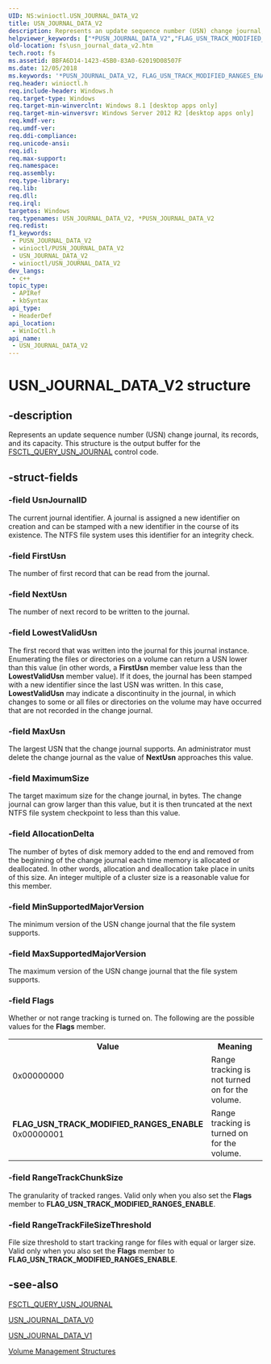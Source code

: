 ```yaml
---
UID: NS:winioctl.USN_JOURNAL_DATA_V2
title: USN_JOURNAL_DATA_V2
description: Represents an update sequence number (USN) change journal, its records, and its capacity. This structure is the output buffer for the FSCTL_QUERY_USN_JOURNAL control code.
helpviewer_keywords: ["*PUSN_JOURNAL_DATA_V2","FLAG_USN_TRACK_MODIFIED_RANGES_ENABLE","PUSN_JOURNAL_DATA_V2","PUSN_JOURNAL_DATA_V2 structure pointer [Files]","USN_JOURNAL_DATA_V2","USN_JOURNAL_DATA_V2 structure [Files]","fs.usn_journal_data_v2","winioctl/PUSN_JOURNAL_DATA_V2","winioctl/USN_JOURNAL_DATA_V2"]
old-location: fs\usn_journal_data_v2.htm
tech.root: fs
ms.assetid: BBFA6D14-1423-45B0-83A0-62019D08507F
ms.date: 12/05/2018
ms.keywords: '*PUSN_JOURNAL_DATA_V2, FLAG_USN_TRACK_MODIFIED_RANGES_ENABLE, PUSN_JOURNAL_DATA_V2, PUSN_JOURNAL_DATA_V2 structure pointer [Files], USN_JOURNAL_DATA_V2, USN_JOURNAL_DATA_V2 structure [Files], fs.usn_journal_data_v2, winioctl/PUSN_JOURNAL_DATA_V2, winioctl/USN_JOURNAL_DATA_V2'
req.header: winioctl.h
req.include-header: Windows.h
req.target-type: Windows
req.target-min-winverclnt: Windows 8.1 [desktop apps only]
req.target-min-winversvr: Windows Server 2012 R2 [desktop apps only]
req.kmdf-ver: 
req.umdf-ver: 
req.ddi-compliance: 
req.unicode-ansi: 
req.idl: 
req.max-support: 
req.namespace: 
req.assembly: 
req.type-library: 
req.lib: 
req.dll: 
req.irql: 
targetos: Windows
req.typenames: USN_JOURNAL_DATA_V2, *PUSN_JOURNAL_DATA_V2
req.redist: 
f1_keywords:
 - PUSN_JOURNAL_DATA_V2
 - winioctl/PUSN_JOURNAL_DATA_V2
 - USN_JOURNAL_DATA_V2
 - winioctl/USN_JOURNAL_DATA_V2
dev_langs:
 - c++
topic_type:
 - APIRef
 - kbSyntax
api_type:
 - HeaderDef
api_location:
 - WinIoCtl.h
api_name:
 - USN_JOURNAL_DATA_V2
---
```


# USN_JOURNAL_DATA_V2 structure


## -description

Represents an update sequence number (USN) change journal, its records, and its capacity. This structure is the output buffer for the <a href="/windows/desktop/api/winioctl/ni-winioctl-fsctl_query_usn_journal">FSCTL_QUERY_USN_JOURNAL</a> control code.

## -struct-fields

### -field UsnJournalID

The current journal identifier. A journal is assigned a new identifier on creation and can be stamped with 
      a new identifier in the course of its existence. The NTFS file system uses this identifier for an integrity 
      check.

### -field FirstUsn

The number of first record that can be read from the journal.

### -field NextUsn

The number of next record to be written to the journal.

### -field LowestValidUsn

The first record that was written into the journal for this journal instance. Enumerating the files or 
      directories on a volume can return a USN lower than this value (in other words, a 
      <b>FirstUsn</b> member value less than the <b>LowestValidUsn</b> member 
      value). If it does, the journal has been stamped with a new identifier since the last USN was written. In this 
      case, <b>LowestValidUsn</b> may indicate a discontinuity in the journal, in which changes to 
      some or all files or directories on the volume may have occurred that are not recorded in the change 
      journal.

### -field MaxUsn

The largest USN that the change journal supports. An administrator must delete the change journal as the 
      value of <b>NextUsn</b> approaches this value.

### -field MaximumSize

The target maximum size for the change journal, in bytes. The change journal can grow larger than this 
      value, but it is then truncated at the next NTFS file system checkpoint to less than this value.

### -field AllocationDelta

The number of bytes of disk memory added to the end and removed from the beginning of the change journal 
      each time memory is allocated or deallocated. In other words, allocation and deallocation take place in units of 
      this size. An integer multiple of a cluster size is a reasonable value for this member.

### -field MinSupportedMajorVersion

The minimum version of the USN change journal that the file system supports.

### -field MaxSupportedMajorVersion

The maximum version of the USN change journal that the file system supports.

### -field Flags

Whether or not range tracking is turned on. The following are the possible values for the <b>Flags</b> member.

<table>
<tr>
<th>Value</th>
<th>Meaning</th>
</tr>
<tr>
<td width="40%">
<dl>
<dt>0x00000000</dt>
</dl>
</td>
<td width="60%">
Range tracking is not turned on for the volume.

</td>
</tr>
<tr>
<td width="40%"><a id="FLAG_USN_TRACK_MODIFIED_RANGES_ENABLE"></a><a id="flag_usn_track_modified_ranges_enable"></a><dl>
<dt><b>FLAG_USN_TRACK_MODIFIED_RANGES_ENABLE</b></dt>
<dt>0x00000001</dt>
</dl>
</td>
<td width="60%">
Range tracking is turned on for the volume.

</td>
</tr>
</table>

### -field RangeTrackChunkSize

The granularity of tracked ranges. Valid only when you also set the <b>Flags</b> member to <b>FLAG_USN_TRACK_MODIFIED_RANGES_ENABLE</b>.

### -field RangeTrackFileSizeThreshold

File size threshold to start tracking range for files with equal or larger size. Valid only when you also set the <b>Flags</b> member to <b>FLAG_USN_TRACK_MODIFIED_RANGES_ENABLE</b>.

## -see-also

<a href="/windows/desktop/api/winioctl/ni-winioctl-fsctl_query_usn_journal">FSCTL_QUERY_USN_JOURNAL</a>



<a href="/windows/desktop/api/winioctl/ns-winioctl-usn_journal_data_v0">USN_JOURNAL_DATA_V0</a>



<a href="/previous-versions/windows/desktop/legacy/hh802707(v=vs.85)">USN_JOURNAL_DATA_V1</a>



<a href="/windows/desktop/FileIO/volume-management-structures">Volume Management Structures</a>

